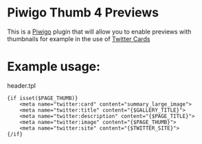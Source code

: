 Piwigo Thumb 4 Previews
==============

This is a [Piwigo](http://piwigo.org/) plugin that will allow you to enable previews with thumbnails for example in the use of [Twitter Cards](https://dev.twitter.com/cards/types/summary-large-image)

Example usage:
==============
header.tpl
```
{if isset($PAGE_THUMB)}
    <meta name="twitter:card" content="summary_large_image">
    <meta name="twitter:title" content="{$GALLERY_TITLE}">
    <meta name="twitter:description" content="{$PAGE_TITLE}">
    <meta name="twitter:image" content="{$PAGE_THUMB}">
    <meta name="twitter:site" content="{$TWITTER_SITE}">
{/if}
```